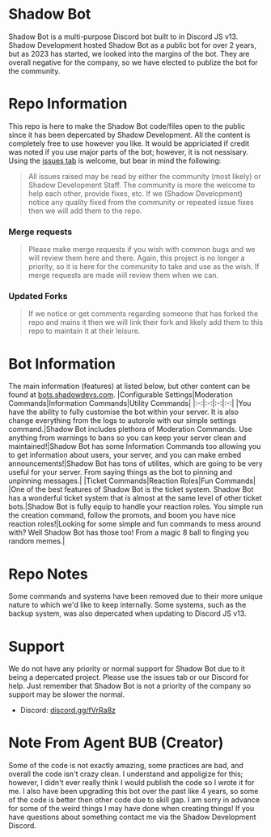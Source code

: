 # Shadow Bot
Shadow Bot is a multi-purpose Discord bot built to in Discord JS v13.
Shadow Development hosted Shadow Bot as a public bot for over 2 years, but as 2023 has started, we looked into the margins of the bot. They are overall negative for the company, so we have elected to publize the bot for the community.
# Repo Information
This repo is here to make the Shadow Bot code/files open to the public since it has been depercated by Shadow Development. All the content is completely free to use however you like. It would be appriciated if credit was noted if you use major parts of the bot; however, it is not nessisary.
Using the [issues tab](https://github.com/Shadow-Develops/shadow-bot/issues) is welcome, but bear in mind the following:
> All issues raised may be read by either the community (most likely) or Shadow Development Staff. The community is more the welcome to help each other, provide fixes, etc. If we (Shadow Development) notice any quality fixed from the community or repeated issue fixes then we will add them to the repo.
### Merge requests
> Please make merge requests if you wish with common bugs and we will review them here and there.
Again, this project is no longer a priority, so it is here for the community to take and use as the wish. If merge requests are made will review them when we can.
### Updated Forks
> If we notice or get comments regarding someone that has forked the repo and mains it then we will link their fork and likely add them to this repo to maintain it at their leisure.
# Bot Information
The main information (features) at listed below, but other content can be found at [bots.shadowdevs.com](https://bots.shadowdevs.com).
|Configurable Settings|Moderation Commands|Information Commands|Utility Commands|
|:-:|:-:|:-:|:-:|
|You have the ability to fully customise the bot within your server. It is also change everything from the logs to autorole with our simple settings command.|Shadow Bot includes plethora of Moderation Commands. Use anything from warnings to bans so you can keep your server clean and maintained!|Shadow Bot has some Information Commands too allowing you to get information about users, your server, and you can make embed announcements!|Shadow Bot has tons of utilites, which are going to be very useful for your server. From saying things as the bot to pinning and unpinning messages.|
|Ticket Commands|Reaction Roles|Fun Commands|
|One of the best features of Shadow Bot is the ticket system. Shadow Bot has a wonderful ticket system that is almost at the same level of other ticket bots.|Shadow Bot is fully equip to handle your reaction roles. You simple run the creation command, follow the promots, and boom you have nice reaction roles!|Looking for some simple and fun commands to mess around with? Well Shadow Bot has those too! From a magic 8 ball to finging you random memes.|
# Repo Notes
Some commands and systems have been removed due to their more unique nature to which we'd like to keep internally. Some systems, such as the backup system, was also depercated when updating to Discord JS v13.
# Support
We do not have any priority or normal support for Shadow Bot due to it being a depercated project. Please use the issues tab or our Discord for help. Just remember that Shadow Bot is not a priority of the company so support may be slower the normal.
- Discord: [discord.gg/fVrRa8z](https://discord.gg/fVrRa8z)
# Note From Agent BUB (Creator)
Some of the code is not exactly amazing, some practices are bad, and overall the code isn't crazy clean. I understand and appoligize for this; however, I didn't ever really think I would publish the code so I wrote it for me. I also have been upgrading this bot over the past like 4 years, so some of the code is better then other code due to skill gap. I am sorry in advance for some of the weird things I may have done when creating things!
If you have questions about something contact me via the Shadow Development Discord.
